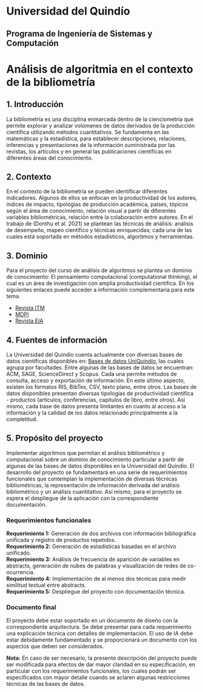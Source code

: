 # Universidad del Quindío  
## Programa de Ingeniería de Sistemas y Computación  

# Análisis de algoritmia en el contexto de la bibliometría  

## 1. Introducción  
La bibliometría es una disciplina enmarcada dentro de la cienciometría que permite explorar y analizar volúmenes de datos derivados de la producción científica utilizando métodos cuantitativos. Se fundamenta en las matemáticas y la estadística, para establecer descripciones, relaciones, inferencias y presentaciones de la información suministrada por las revistas, los artículos y en general las publicaciones científicas en diferentes áreas del conocimiento.  

## 2. Contexto  
En el contexto de la bibliometría se pueden identificar diferentes indicadores. Algunos de ellos se enfocan en la productividad de los autores, índices de impacto, tipologías de producción académica, países, tópicos según el área de conocimiento, relación visual a partir de diferentes variables bibliométricas, relación entre la colaboración entre autores. En el trabajo de (Donthu et al. 2021) se plantean las técnicas de análisis: análisis de desempeño, mapeo científico y técnicas enriquecidas; cada una de las cuales está soportada en métodos estadísticos, algoritmos y herramientas.  

## 3. Dominio  
Para el proyecto del curso de análisis de algoritmos se plantea un dominio de conocimiento: El pensamiento computacional (computational thinking), el cual es un área de investigación con amplia productividad científica. En los siguientes enlaces puede acceder a información complementaria para este tema.  

- [Revista ITM](https://revistas.itm.edu.co/index.php/tecnologicas/article/view/2950)  
- [MDPI](https://www.mdpi.com/2227-7102/14/10/1124)  
- [Revista EIA](https://revista.eia.edu.co/index.php/reveia/article/view/1716)  

## 4. Fuentes de información  
La Universidad del Quindío cuenta actualmente con diversas bases de datos científicas disponibles en: [Bases de datos UniQuindío](https://library.uniquindio.edu.co/databases), las cuales agrupa por facultades. Entre algunas de las bases de datos se encuentran: ACM, SAGE, ScienceDirect y Scopus. Cada una permite métodos de consulta, acceso y exportación de información. En este último aspecto, existen los formatos RIS, BibTex, CSV, texto plano, entre otros. Las bases de datos disponibles presentan diversas tipologías de productividad científica - productos (artículos, conferencias, capítulos de libro, entre otros). Así mismo, cada base de datos presenta limitantes en cuanto al acceso a la información y la calidad de los datos relacionado principalmente a la completitud.  

## 5. Propósito del proyecto  
Implementar algoritmos que permitan el análisis bibliométrico y computacional sobre un dominio de conocimiento particular a partir de algunas de las bases de datos disponibles en la Universidad del Quindío. El desarrollo del proyecto se fundamentará en una serie de requerimientos funcionales que contemplan la implementación de diversas técnicas bibliométricas, la representación de información derivada del análisis bibliométrico y un análisis cuantitativo. Así mismo, para el proyecto se espera el despliegue de la aplicación con la correspondiente documentación.  

### Requerimientos funcionales  

**Requerimiento 1:** Generación de dos archivos con información bibliográfica unificada y registro de productos repetidos.  
**Requerimiento 2:** Generación de estadísticas basadas en el archivo unificado.  
**Requerimiento 3:** Análisis de frecuencia de aparición de variables en abstracts, generación de nubes de palabras y visualización de redes de co-ocurrencia.  
**Requerimiento 4:** Implementación de al menos dos técnicas para medir similitud textual entre abstracts.  
**Requerimiento 5:** Despliegue del proyecto con documentación técnica.  

### Documento final  
El proyecto debe estar soportado en un documento de diseño con la correspondiente arquitectura. Se debe presentar para cada requerimiento una explicación técnica con detalles de implementación. El uso de IA debe estar debidamente fundamentado y se proporcionará un documento con los aspectos que deben ser considerados.  

**Nota:** En caso de ser necesario, la presente descripción del proyecto puede ser modificada para efectos de dar mayor claridad en su especificación, en particular con los requerimientos funcionales, los cuales podrán ser especificados con mayor detalle cuando se aclaren algunas restricciones técnicas de las bases de datos.